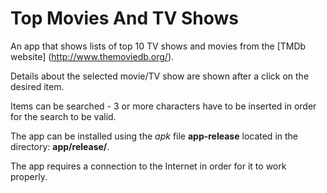 # Top Movies And TV Shows

An app that shows lists of top 10 TV shows and movies from the [TMDb website] (http://www.themoviedb.org/).

Details about the selected movie/TV show are shown after a click on the desired item.

Items can be searched - 3 or more characters have to be inserted in order for the search to be valid.

The app can be installed using the *apk* file **app-release** located in the directory: **app/release/**.

The app requires a connection to the Internet in order for it to work properly.